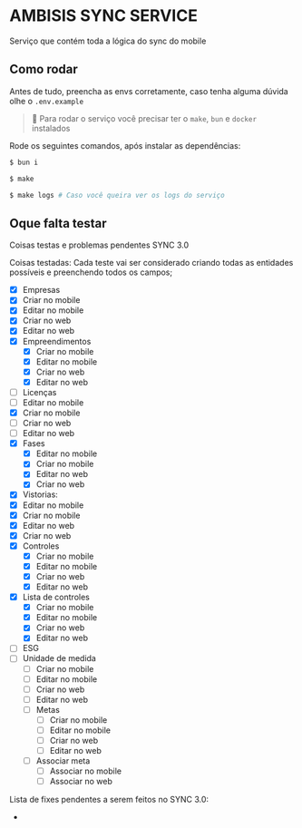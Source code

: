 # AMBISIS SYNC SERVICE

Serviço que contém toda a lógica do sync do mobile

## Como rodar

Antes de tudo, preencha as envs corretamente, caso tenha alguma dúvida olhe o `.env.example`

> 📌 Para rodar o serviço você precisar ter o `make`, `bun` e `docker` instalados

Rode os seguintes comandos, após instalar as dependências:

```bash
$ bun i

$ make

$ make logs # Caso você queira ver os logs do serviço
```

## Oque falta testar

Coisas testas e problemas pendentes SYNC 3.0

Coisas testadas:
Cada teste vai ser considerado criando todas as entidades possíveis e preenchendo todos os campos;

- [x] Empresas
- [x] Criar no mobile
- [x] Editar no mobile
- [x] Criar no web
- [x] Editar no web
- [x] Empreendimentos
  - [x] Criar no mobile
  - [x] Editar no mobile
  - [x] Criar no web
  - [x] Editar no web
- [ ] Licenças
- [ ] Editar no mobile
- [x] Criar no mobile
- [ ] Criar no web
- [ ] Editar no web
- [x] Fases
  - [x] Editar no mobile
  - [x] Criar no mobile
  - [x] Editar no web
  - [x] Criar no web
- [x] Vistorias:
- [x] Editar no mobile
- [x] Criar no mobile
- [x] Editar no web
- [x] Criar no web
- [x] Controles
  - [x] Criar no mobile
  - [x] Editar no mobile
  - [x] Criar no web
  - [x] Editar no web
- [x] Lista de controles
  - [x] Criar no mobile
  - [x] Editar no mobile
  - [x] Criar no web
  - [x] Editar no web
- [ ] ESG
- [ ] Unidade de medida
  - [ ] Criar no mobile
  - [ ] Editar no mobile
  - [ ] Criar no web
  - [ ] Editar no web
  - [ ] Metas
    - [ ] Criar no mobile
    - [ ] Editar no mobile
    - [ ] Criar no web
    - [ ] Editar no web
  - [ ] Associar meta
    - [ ] Associar no mobile
    - [ ] Associar no web

Lista de fixes pendentes a serem feitos no SYNC 3.0:

-
